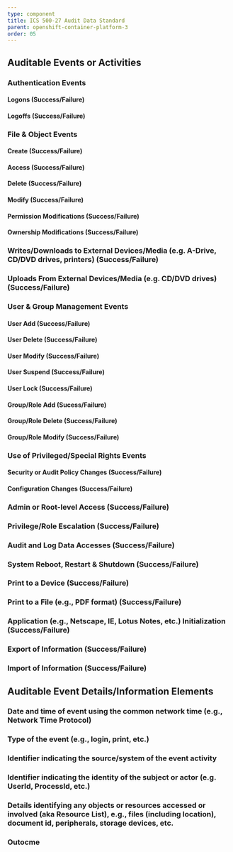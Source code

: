 ```yaml
---
type: component
title: ICS 500-27 Audit Data Standard
parent: openshift-container-platform-3
order: 05
---
```


## Auditable Events or Activities

### Authentication Events
#### Logons (Success/Failure)
#### Logoffs (Success/Failure)

### File & Object Events
#### Create (Success/Failure)
#### Access (Success/Failure)
#### Delete (Success/Failure)
#### Modify (Success/Failure)
#### Permission Modifications (Success/Failure)
#### Ownership Modifications (Success/Failure)

### Writes/Downloads to External Devices/Media (e.g. A-Drive, CD/DVD drives, printers) (Success/Failure)

### Uploads From External Devices/Media (e.g. CD/DVD drives) (Success/Failure)

### User & Group Management Events
#### User Add (Success/Failure)
#### User Delete (Success/Failure)
#### User Modify (Success/Failure)
#### User Suspend (Success/Failure)
#### User Lock (Success/Failure)

#### Group/Role Add (Sucess/Failure)
#### Group/Role Delete (Success/Failure)
#### Group/Role Modify (Success/Failure)

### Use of Privileged/Special Rights Events
#### Security or Audit Policy Changes (Success/Failure)
#### Configuration Changes (Success/Failure)

### Admin or Root-level Access (Success/Failure)

### Privilege/Role Escalation (Success/Failure)

### Audit and Log Data Accesses (Success/Failure)

### System Reboot, Restart & Shutdown (Success/Failure)

### Print to a Device (Success/Failure)

### Print to a File (e.g., PDF format) (Success/Failure)

### Application (e.g., Netscape, IE, Lotus Notes, etc.) Initialization (Success/Failure)

### Export of Information (Success/Failure)

### Import of Information (Success/Failure)

## Auditable Event Details/Information Elements
### Date and time of event using the common network time (e.g., Network Time Protocol)
### Type of the event (e.g., login, print, etc.)
### Identifier indicating the source/system of the event activity
### Identifier indicating the identity of the subject or actor (e.g. UserId, ProcessId, etc.)
### Details identifying any objects or resources accessed or involved (aka Resource List), e.g., files (including location), document id, peripherals, storage devices, etc.
### Outocme


